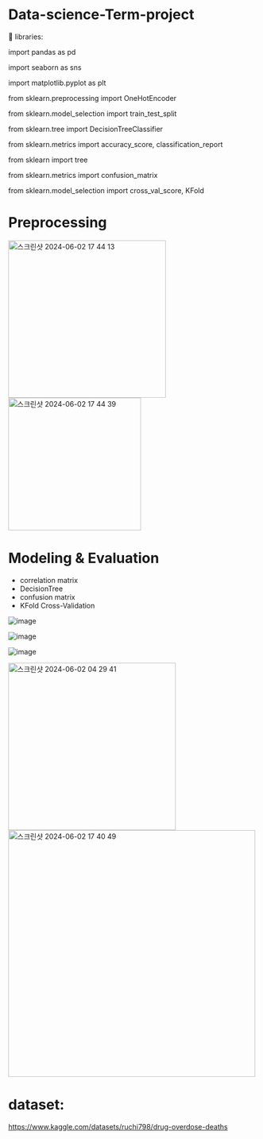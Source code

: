 # Data-science-Term-project

📒 libraries:

import pandas as pd

import seaborn as sns

import matplotlib.pyplot as plt

from sklearn.preprocessing import OneHotEncoder

from sklearn.model_selection import train_test_split

from sklearn.tree import DecisionTreeClassifier

from sklearn.metrics import accuracy_score, classification_report

from sklearn import tree

from sklearn.metrics import confusion_matrix

from sklearn.model_selection import cross_val_score, KFold



# Preprocessing

<img width="317" alt="스크린샷 2024-06-02 17 44 13" src="https://github.com/miso0723/Data-science-Term-project/assets/149980490/a815da80-90e2-4f29-a164-fd0cefa40278">

<img width="267" alt="스크린샷 2024-06-02 17 44 39" src="https://github.com/miso0723/Data-science-Term-project/assets/149980490/fda089d8-563f-4bb3-bd7a-a3c94b61fa4d">




  
# Modeling & Evaluation

* correlation matrix
* DecisionTree
* confusion matrix
* KFold Cross-Validation

![image](https://github.com/miso0723/Data-science-Term-project/assets/149980490/7d5a97d6-d667-428f-bf4c-81cfc32c2b5f)

![image](https://github.com/miso0723/Data-science-Term-project/assets/149980490/66e64322-9abe-4858-aa1a-79eb5f55a77f)

![image](https://github.com/miso0723/Data-science-Term-project/assets/149980490/5c353894-40ed-467e-a0eb-9e893e5e8452)

<img width="337" alt="스크린샷 2024-06-02 04 29 41" src="https://github.com/miso0723/Data-science-Term-project/assets/149980490/2326398b-1f57-463d-b7fa-2c52557badec">

<img width="497" alt="스크린샷 2024-06-02 17 40 49" src="https://github.com/miso0723/Data-science-Term-project/assets/149980490/83a37186-94d3-4cca-a9d2-6f1f22e0fced">


# dataset: 
https://www.kaggle.com/datasets/ruchi798/drug-overdose-deaths
